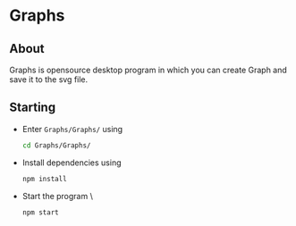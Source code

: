 # Graphs

About
----------

Graphs is opensource desktop program in which you can
create Graph and save it to the svg file.

Starting
----------

* Enter `Graphs/Graphs/` using
  ```sh
  cd Graphs/Graphs/
  ```

* Install dependencies using  
  ```sh
  npm install
  ```
  
* Start the program \
  ```sh
  npm start
  ```

